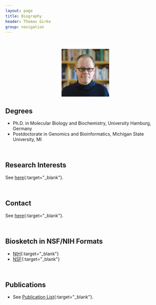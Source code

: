 ```yaml
---
layout: page
title: Biography
header: Thomas Girke
group: navigation
---
```

<br/>

<p align="center"><a href="https://girke.bioinformatics.ucr.edu/bio/"><img src="/members/thomas-girke.jpeg" alt="image" style="width:150px;"/></a></p>

## Degrees  

* Ph.D. in Molecular Biology and Biochemistry, University Hamburg, Germany  
* Postdoctorate in Genomics and Bioinformatics, Michigan State University, MI  

<br/>

## Research Interests

See [here](https://girke.bioinformatics.ucr.edu/){:target="_blank"}.

<br/>

## Contact

See [here](https://girke.bioinformatics.ucr.edu/contact/){:target="_blank"}.

<br/>

## Biosketch in NSF/NIH Formats

* [NIH](https://docs.google.com/document/d/1A3UwqyzVqVv_11cG0nQKDMUbZ-W2Qg0QLBITL66OuRM/edit?usp=sharing){:target="_blank"}
* [NSF](https://docs.google.com/document/d/17EQxWPAVNkBwgAFqkefRmy_Y3XRlyUMeicPegRDXqeo/edit?usp=sharing){:target="_blank"}

<br/>

## Publications

* See [Publication List]({{site.baseurl}}/pubs/){:target="_blank"}.


